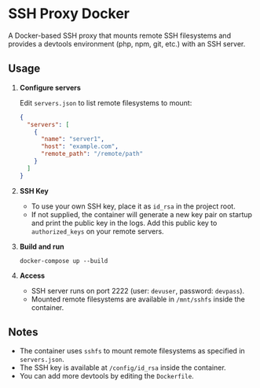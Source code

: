 # SSH Proxy Docker

A Docker-based SSH proxy that mounts remote SSH filesystems and provides a devtools environment (php, npm, git, etc.) with an SSH server.

## Usage

1. **Configure servers**

   Edit `servers.json` to list remote filesystems to mount:
   ```json
   {
     "servers": [
       {
         "name": "server1",
         "host": "example.com",
         "remote_path": "/remote/path"
       }
     ]
   }
   ```

2. **SSH Key**

   - To use your own SSH key, place it as `id_rsa` in the project root.
   - If not supplied, the container will generate a new key pair on startup and print the public key in the logs. Add this public key to `authorized_keys` on your remote servers.

3. **Build and run**

   ```
   docker-compose up --build
   ```

4. **Access**

   - SSH server runs on port 2222 (user: `devuser`, password: `devpass`).
   - Mounted remote filesystems are available in `/mnt/sshfs` inside the container.

## Notes

- The container uses `sshfs` to mount remote filesystems as specified in `servers.json`.
- The SSH key is available at `/config/id_rsa` inside the container.
- You can add more devtools by editing the `Dockerfile`.